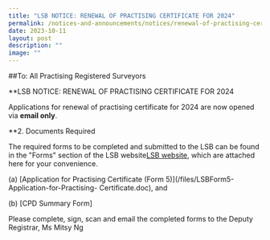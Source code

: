 ```yaml
---
title: "LSB NOTICE: RENEWAL OF PRACTISING CERTIFICATE FOR 2024"
permalink: /notices-and-announcements/notices/renewal-of-practising-certificate-2024/
date: 2023-10-11
layout: post
description: ""
image: ""
---
```

##To: All Practising Registered Surveyors

**LSB NOTICE: RENEWAL OF PRACTISING CERTIFICATE FOR 2024

Applications for renewal of practising certificate for 2024 are now opened via **email only**.

**2. Documents Required

The required forms to be completed and submitted to the LSB can be found in the "Forms" section of the LSB website[LSB website](https://lsb.mlaw.gov.sg), which are attached here for your convenience.

(a) [Application for Practising Certificate (Form 5)](/files/LSBForm5-Application-for-Practising- Certificate.doc), and <br>

(b) [CPD Summary Form]

Please complete, sign, scan and email the completed forms to the Deputy Registrar, Ms Mitsy Ng